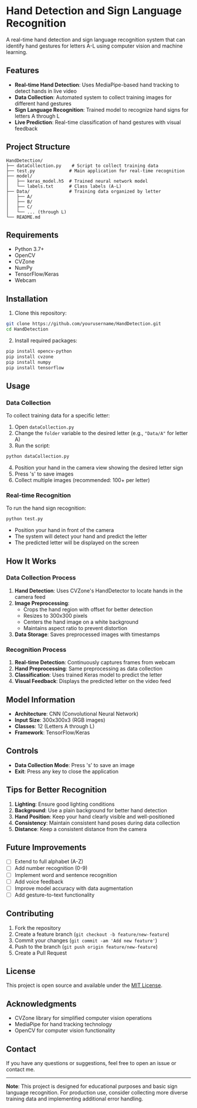 # Hand Detection and Sign Language Recognition

A real-time hand detection and sign language recognition system that can identify hand gestures for letters A-L using computer vision and machine learning.

## Features

- **Real-time Hand Detection**: Uses MediaPipe-based hand tracking to detect hands in live video
- **Data Collection**: Automated system to collect training images for different hand gestures
- **Sign Language Recognition**: Trained model to recognize hand signs for letters A through L
- **Live Prediction**: Real-time classification of hand gestures with visual feedback

## Project Structure

```
HandDetection/
├── dataCollection.py    # Script to collect training data
├── test.py             # Main application for real-time recognition
├── model/
│   ├── keras_model.h5  # Trained neural network model
│   └── labels.txt      # Class labels (A-L)
├── Data/               # Training data organized by letter
│   ├── A/
│   ├── B/
│   ├── C/
│   └── ... (through L)
└── README.md
```

## Requirements

- Python 3.7+
- OpenCV
- CVZone
- NumPy
- TensorFlow/Keras
- Webcam

## Installation

1. Clone this repository:
```bash
git clone https://github.com/yourusername/HandDetection.git
cd HandDetection
```

2. Install required packages:
```bash
pip install opencv-python
pip install cvzone
pip install numpy
pip install tensorflow
```

## Usage

### Data Collection

To collect training data for a specific letter:

1. Open `dataCollection.py`
2. Change the `folder` variable to the desired letter (e.g., `"Data/A"` for letter A)
3. Run the script:
```bash
python dataCollection.py
```
4. Position your hand in the camera view showing the desired letter sign
5. Press 's' to save images
6. Collect multiple images (recommended: 100+ per letter)

### Real-time Recognition

To run the hand sign recognition:

```bash
python test.py
```

- Position your hand in front of the camera
- The system will detect your hand and predict the letter
- The predicted letter will be displayed on the screen

## How It Works

### Data Collection Process
1. **Hand Detection**: Uses CVZone's HandDetector to locate hands in the camera feed
2. **Image Preprocessing**: 
   - Crops the hand region with offset for better detection
   - Resizes to 300x300 pixels
   - Centers the hand image on a white background
   - Maintains aspect ratio to prevent distortion
3. **Data Storage**: Saves preprocessed images with timestamps

### Recognition Process
1. **Real-time Detection**: Continuously captures frames from webcam
2. **Hand Preprocessing**: Same preprocessing as data collection
3. **Classification**: Uses trained Keras model to predict the letter
4. **Visual Feedback**: Displays the predicted letter on the video feed

## Model Information

- **Architecture**: CNN (Convolutional Neural Network)
- **Input Size**: 300x300x3 (RGB images)
- **Classes**: 12 (Letters A through L)
- **Framework**: TensorFlow/Keras

## Controls

- **Data Collection Mode**: Press 's' to save an image
- **Exit**: Press any key to close the application

## Tips for Better Recognition

1. **Lighting**: Ensure good lighting conditions
2. **Background**: Use a plain background for better hand detection
3. **Hand Position**: Keep your hand clearly visible and well-positioned
4. **Consistency**: Maintain consistent hand poses during data collection
5. **Distance**: Keep a consistent distance from the camera

## Future Improvements

- [ ] Extend to full alphabet (A-Z)
- [ ] Add number recognition (0-9)
- [ ] Implement word and sentence recognition
- [ ] Add voice feedback
- [ ] Improve model accuracy with data augmentation
- [ ] Add gesture-to-text functionality

## Contributing

1. Fork the repository
2. Create a feature branch (`git checkout -b feature/new-feature`)
3. Commit your changes (`git commit -am 'Add new feature'`)
4. Push to the branch (`git push origin feature/new-feature`)
5. Create a Pull Request

## License

This project is open source and available under the [MIT License](LICENSE).

## Acknowledgments

- CVZone library for simplified computer vision operations
- MediaPipe for hand tracking technology
- OpenCV for computer vision functionality

## Contact

If you have any questions or suggestions, feel free to open an issue or contact me.

---

**Note**: This project is designed for educational purposes and basic sign language recognition. For production use, consider collecting more diverse training data and implementing additional error handling.
